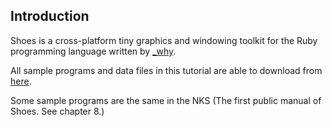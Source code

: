 Introduction
------------

Shoes is a cross-platform tiny graphics and windowing toolkit for the Ruby programming language written by [_why](http://en.wikipedia.org/wiki/Why_the_lucky_stiff).

All sample programs and data files in this tutorial are able to download from [here](http://github.com/ashbb/shoes_tutorial/tree/master).

Some sample programs are the same in the NKS (The first public manual of Shoes. See chapter 8.) 
